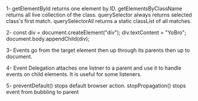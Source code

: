 1- getElementById returns one element by ID. 
   getElementsByClassName returns all live collection of the class. 
   querySelector always returns selected class's first match. 
   querySelectorAll returns a static classList of all matches.
   
2- const div = document.createElement("div");
   div.textContent = "YoBro";
   document.body.appendChild(div);
   
3- Events go from the target element then up through its parents then up to document.

4- Event Delegation attaches one listner to a parent and use it to handle events on child elements.
   It is useful for some listeners.

5- preventDefault() stops default browser action.
   stopPropagation() stops event from bubbling to parent

